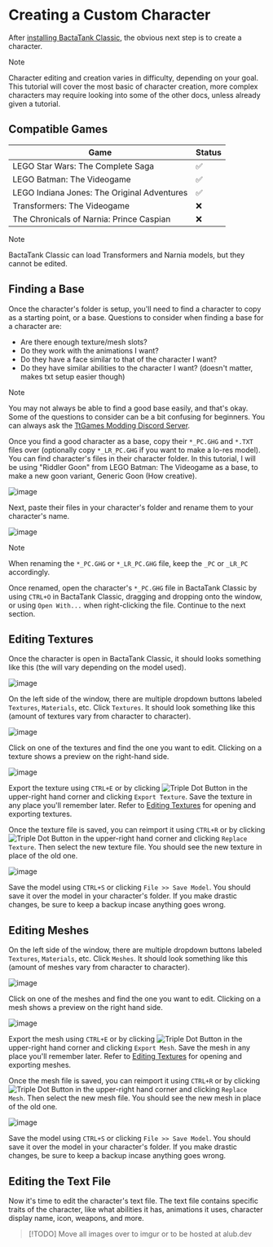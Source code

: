 # Creating a Custom Character
After [installing BactaTank Classic](../index.md#installation), the obvious next step is to create a character.

> [!NOTE]
> Character editing and creation varies in difficulty, depending on your goal. This tutorial will cover the most basic of character creation, more complex characters may require looking into some of the other docs, unless already given a tutorial.

## Compatible Games
| Game                                        |     Status    |
| ------------------------------------------- | ------------- |
| LEGO Star Wars: The Complete Saga           |      ✅      |
| LEGO Batman: The Videogame                  |      ✅      |
| LEGO Indiana Jones: The Original Adventures |      ✅      |
| Transformers: The Videogame                 |      ❌      |
| The Chronicals of Narnia: Prince Caspian    |      ❌      |
> [!NOTE]
> BactaTank Classic can load Transformers and Narnia models, but they cannot be edited.

## Finding a Base

Once the character's folder is setup, you'll need to find a character to copy as a starting point, or a base. Questions to consider when finding a base for a character are:
- Are there enough texture/mesh slots?
- Do they work with the animations I want?
- Do they have a face similar to that of the character I want?
- Do they have similar abilities to the character I want? (doesn't matter, makes txt setup easier though)

> [!NOTE]
> You may not always be able to find a good base easily, and that's okay. Some of the questions to consider can be a bit confusing for beginners. You can always ask the [TtGames Modding Discord Server](https://discord.gg/ttgames-lego-modding-539431629718945793).

Once you find a good character as a base, copy their `*_PC.GHG` and `*.TXT` files over (optionally copy `*_LR_PC.GHG` if you want to make a lo-res model). You can find character's files in their character folder. In this tutorial, I will be using "Riddler Goon" from LEGO Batman: The Videogame as a base, to make a new goon variant, Generic Goon (How creative).

![image](https://github.com/user-attachments/assets/4892cd91-b917-4104-a8d7-9cafcfc90590)

Next, paste their files in your character's folder and rename them to your character's name.

![image](https://github.com/user-attachments/assets/c7707e98-9053-4068-9069-d630edb467e2)

> [!NOTE]
> When renaming the `*_PC.GHG` or `*_LR_PC.GHG` file, keep the `_PC` or `_LR_PC` accordingly.

Once renamed, open the character's `*_PC.GHG` file in BactaTank Classic by using `CTRL+O` in BactaTank Classic, dragging and dropping onto the window, or using `Open With...` when right-clicking the file. Continue to the next section.

## Editing Textures
Once the character is open in BactaTank Classic, it should looks something like this (the will vary depending on the model used).

![image](https://github.com/user-attachments/assets/b213e9b5-9b60-4564-bf67-db0c615b0bd8)

On the left side of the window, there are multiple dropdown buttons labeled `Textures`, `Materials`, etc. Click `Textures`. It should look something like this (amount of textures vary from character to character).

![image](https://github.com/user-attachments/assets/aa3d2088-3a1b-4243-ae95-802953a3603e)

Click on one of the textures and find the one you want to edit. Clicking on a texture shows a preview on the right-hand side.

![image](https://github.com/user-attachments/assets/ff037065-1431-4522-976e-79df9816b893)

Export the texture using `CTRL+E` or by clicking ![Triple Dot Button](https://i.imgur.com/xhwAmwR.png) in the upper-right hand corner and clicking `Export Texture`. Save the texture in any place you'll remember later. Refer to [Editing Textures](../editing/textures.md) for opening and exporting textures.

Once the texture file is saved, you can reimport it using `CTRL+R` or by clicking ![Triple Dot Button](https://i.imgur.com/xhwAmwR.png) in the upper-right hand corner and clicking `Replace Texture`. Then select the new texture file. You should see the new texture in place of the old one.

![image](https://github.com/user-attachments/assets/dc3fcf59-b58d-422c-857f-a19acf50c41e)

Save the model using `CTRL+S` or clicking `File >> Save Model`. You should save it over the model in your character's folder. If you make drastic changes, be sure to keep a backup incase anything goes wrong.

## Editing Meshes
On the left side of the window, there are multiple dropdown buttons labeled `Textures`, `Materials`, etc. Click `Meshes`. It should look something like this (amount of meshes vary from character to character).

![image](https://github.com/user-attachments/assets/b2551a40-b73a-497b-b83b-f0077d2f15b6)

Click on one of the meshes and find the one you want to edit. Clicking on a mesh shows a preview on the right hand side.

![image](https://github.com/user-attachments/assets/0d1c332b-cb83-44c1-8247-e43a0776c26f)

Export the mesh using `CTRL+E` or by clicking ![Triple Dot Button](https://i.imgur.com/xhwAmwR.png) in the upper-right hand corner and clicking `Export Mesh`. Save the mesh in any place you'll remember later. 
Refer to [Editing Textures](../editing/meshes.md) for opening and exporting meshes.

Once the mesh file is saved, you can reimport it using `CTRL+R` or by clicking ![Triple Dot Button](https://i.imgur.com/xhwAmwR.png) in the upper-right hand corner and clicking `Replace Mesh`. Then select the new mesh file. You should see the new mesh in place of the old one.

![image](https://github.com/user-attachments/assets/daa84770-08c8-4189-8fa2-c19050050997)

Save the model using `CTRL+S` or clicking `File >> Save Model`. You should save it over the model in your character's folder. If you make drastic changes, be sure to keep a backup incase anything goes wrong.

## Editing the Text File
Now it's time to edit the character's text file. The text file contains specific traits of the character, like what abilities it has, animations it uses, character display name, icon, weapons, and more.

> [!TODO]
> Move all images over to imgur or to be hosted at alub.dev

